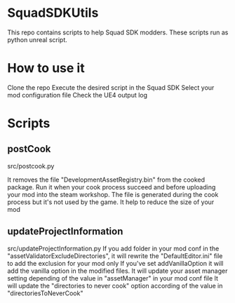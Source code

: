 # SquadSDKUtils
This repo contains scripts to help Squad SDK modders. These scripts run as python unreal script.
# How to use it
Clone the repo
Execute the desired script in the Squad SDK
Select your mod configuration file
Check the UE4 output log
# Scripts
## postCook
src/postcook.py

It removes the file "DevelopmentAssetRegistry.bin" from the cooked package.
Run it when your cook process succeed and before uploading your mod into the steam workshop.
The file is generated during the cook process but it's not used by the game. It help to reduce the size of your mod
## updateProjectInformation
src/updateProjectInformation.py
If you add folder in your mod conf in the "assetValidatorExcludeDirectories", it will rewrite the "DefaultEditor.ini" file to add the exclusion for your mod only
If you've set addVanillaOption it will add the vanilla option in the modified files.
It will update your asset manager setting depending of the value in "assetManager" in your mod conf file
It will update the "directories to never cook" option according of the value in "directoriesToNeverCook"
